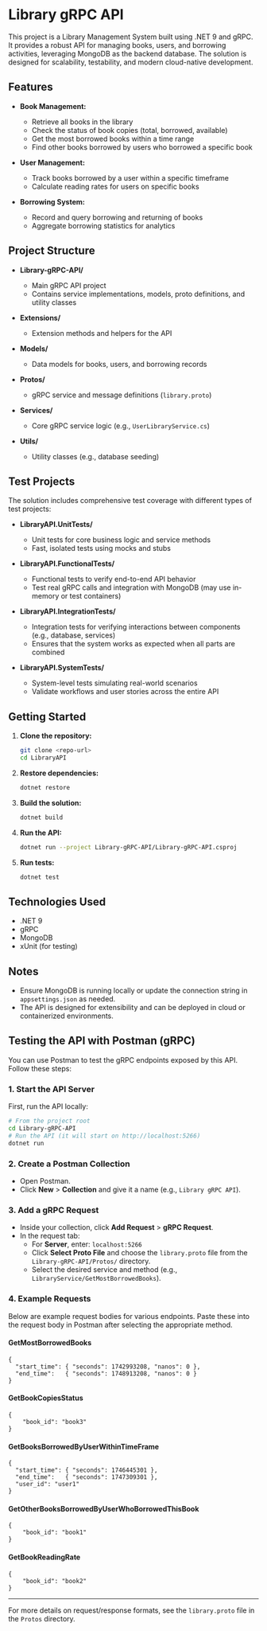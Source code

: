 # Library gRPC API

This project is a Library Management System built using .NET 9 and gRPC. It provides a robust API for managing books, users, and borrowing activities, leveraging MongoDB as the backend database. The solution is designed for scalability, testability, and modern cloud-native development.

## Features

- **Book Management:**
  - Retrieve all books in the library
  - Check the status of book copies (total, borrowed, available)
  - Get the most borrowed books within a time range
  - Find other books borrowed by users who borrowed a specific book

- **User Management:**
  - Track books borrowed by a user within a specific timeframe
  - Calculate reading rates for users on specific books

- **Borrowing System:**
  - Record and query borrowing and returning of books
  - Aggregate borrowing statistics for analytics

## Project Structure

- **Library-gRPC-API/**
  - Main gRPC API project
  - Contains service implementations, models, proto definitions, and utility classes

- **Extensions/**
  - Extension methods and helpers for the API

- **Models/**
  - Data models for books, users, and borrowing records

- **Protos/**
  - gRPC service and message definitions (`library.proto`)

- **Services/**
  - Core gRPC service logic (e.g., `UserLibraryService.cs`)

- **Utils/**
  - Utility classes (e.g., database seeding)

## Test Projects

The solution includes comprehensive test coverage with different types of test projects:

- **LibraryAPI.UnitTests/**
  - Unit tests for core business logic and service methods
  - Fast, isolated tests using mocks and stubs

- **LibraryAPI.FunctionalTests/**
  - Functional tests to verify end-to-end API behavior
  - Test real gRPC calls and integration with MongoDB (may use in-memory or test containers)

- **LibraryAPI.IntegrationTests/**
  - Integration tests for verifying interactions between components (e.g., database, services)
  - Ensures that the system works as expected when all parts are combined

- **LibraryAPI.SystemTests/**
  - System-level tests simulating real-world scenarios
  - Validate workflows and user stories across the entire API

## Getting Started

1. **Clone the repository:**
   ```sh
   git clone <repo-url>
   cd LibraryAPI
   ```
2. **Restore dependencies:**
   ```sh
   dotnet restore
   ```
3. **Build the solution:**
   ```sh
   dotnet build
   ```
4. **Run the API:**
   ```sh
   dotnet run --project Library-gRPC-API/Library-gRPC-API.csproj
   ```
5. **Run tests:**
   ```sh
   dotnet test
   ```

## Technologies Used

- .NET 9
- gRPC
- MongoDB
- xUnit (for testing)

## Notes

- Ensure MongoDB is running locally or update the connection string in `appsettings.json` as needed.
- The API is designed for extensibility and can be deployed in cloud or containerized environments.

## Testing the API with Postman (gRPC)

You can use Postman to test the gRPC endpoints exposed by this API. Follow these steps:

### 1. Start the API Server

First, run the API locally:

```sh
# From the project root
cd Library-gRPC-API
# Run the API (it will start on http://localhost:5266)
dotnet run
```

### 2. Create a Postman Collection

- Open Postman.
- Click **New** > **Collection** and give it a name (e.g., `Library gRPC API`).

### 3. Add a gRPC Request

- Inside your collection, click **Add Request** > **gRPC Request**.
- In the request tab:
  - For **Server**, enter: `localhost:5266`
  - Click **Select Proto File** and choose the `library.proto` file from the `Library-gRPC-API/Protos/` directory.
  - Select the desired service and method (e.g., `LibraryService/GetMostBorrowedBooks`).

### 4. Example Requests

Below are example request bodies for various endpoints. Paste these into the request body in Postman after selecting the appropriate method.

#### GetMostBorrowedBooks
```
{
  "start_time": { "seconds": 1742993208, "nanos": 0 },
  "end_time":   { "seconds": 1748913208, "nanos": 0 }
}
```

#### GetBookCopiesStatus
```
{
    "book_id": "book3"
}
```

#### GetBooksBorrowedByUserWithinTimeFrame
```
{
  "start_time": { "seconds": 1746445301 },
  "end_time":   { "seconds": 1747309301 },
  "user_id": "user1"
}
```

#### GetOtherBooksBorrowedByUserWhoBorrowedThisBook
```
{
    "book_id": "book1"
}
```

#### GetBookReadingRate
```
{
    "book_id": "book2"
}
```

---

For more details on request/response formats, see the `library.proto` file in the `Protos` directory.
